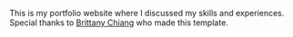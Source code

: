 This is my portfolio website where I discussed my skills and experiences. Special thanks to [Brittany Chiang](https://github.com/bchiang7/) who made this template.